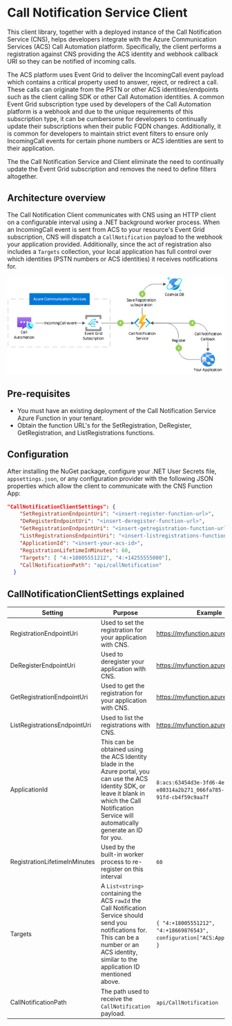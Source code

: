 # Call Notification Service Client

This client library, together with a deployed instance of the Call Notification Service (CNS), helps developers integrate with the Azure Communication Services (ACS) Call Automation platform. Specifically, the client performs a registration against CNS providing the ACS identity and webhook callback URI so they can be notified of incoming calls.

The ACS platform uses Event Grid to deliver the IncomingCall event payload which contains a critical property used to answer, reject, or redirect a call. These calls can originate from the PSTN or other ACS identities/endpoints such as the client calling SDK or other Call Automation identities. A common Event Grid subscription type used by developers of the Call Automation platform is a webhook and due to the unique requirements of this subscription type, it can be cumbersome for developers to continually update their subscriptions when their public FQDN changes. Additionally, it is common for developers to maintain strict event filters to ensure only IncomingCall events for certain phone numbers or ACS identities are sent to their application.

The the Call Notification Service and Client eliminate the need to continually update the Event Grid subscription and removes the need to define filters altogether.

## Architecture overview

The Call Notification Client communicates with CNS using an HTTP client on a configurable interval using a .NET background worker process. When an IncomingCall event is sent from ACS to your resource's Event Grid subscription, CNS will dispatch a `CallNotification` payload to the webhook your application provided. Additionally, since the act of registration also includes a `Targets` collection, your local application has full control over which identities (PSTN numbers or ACS identities) it receives notifications for.

![CNS Overview](https://github.com/jasonshave/CallNotificationService/raw/master/images/cns-overview.png)

## Pre-requisites

- You must have an existing deployment of the Call Notification Service Azure Function in your tenant.
- Obtain the function URL's for the SetRegistration, DeRegister, GetRegistration, and ListRegistrations functions.

## Configuration

After installing the NuGet package, configure your .NET User Secrets file, `appsettings.json`, or any configuration provider with the following JSON properties which allow the client to communicate with the CNS Function App:

```json
"CallNotificationClientSettings": {
    "SetRegistrationEndpointUri": "<insert-register-function-url>",
    "DeRegisterEndpointUri": "<insert-deregister-function-url>",
    "GetRegistrationEndpointUri": "<insert-getregistration-function-url>",
    "ListRegistrationsEndpointUri": "<insert-listregistrations-function-url>",
    "ApplicationId": "<insert-your-acs-id>",
    "RegistrationLifetimeInMinutes": 60,
    "Targets": [ "4:+18005551212", "4:+14255555000"],
    "CallNotificationPath": "api/callNotification"
  }
```

## CallNotificationClientSettings explained

| Setting | Purpose | Example |
| -- | -- | -- |
| RegistrationEndpointUri | Used to set the registration for your application with CNS. | https://myfunction.azurewebsites.net |
| DeRegisterEndpointUri | Used to deregister your application with CNS. | https://myfunction.azurewebsites.net |
| GetRegistrationEndpointUri | Used to get the registration for your application with CNS. | https://myfunction.azurewebsites.net |
| ListRegistrationsEndpointUri | Used to list the registrations with CNS. | https://myfunction.azurewebsites.net |
| ApplicationId | This can be obtained using the ACS Identity blade in the Azure portal, you can use the ACS Identity SDK, or leave it blank in which the Call Notification Service will automatically generate an ID for you. | `8:acs:63454d3e-3fd6-4e9a-817b-e80314a2b271_066fa785-71dd-4201-91fd-cb4f59c9aa7f` |
| RegistrationLifetimeInMinutes | Used by the built-in worker process to re-register on this interval | `60` |
| Targets | A `List<string>` containing the ACS `rawId` the Call Notification Service should send you notifications for. This can be a number or an ACS identity, similar to the application ID mentioned above. | `{ "4:+18005551212", "4:+18669876543", configuration["ACS:ApplicationId"] }`
| CallNotificationPath | The path used to receive the `CallNotification` payload. | `api/CallNotification` |
